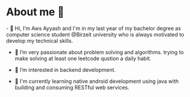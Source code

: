 <H1>About me 📌</H1>
- 👋 Hi, I’m Aws Ayyash and I'm in my last year of my bachelor degree as computer science student @Birzeit university who is always motivated to develop my technical skills.

- 👀 I’m very passionate about problem solving and algorithms. trying to make solving at least one leetcode qustion a daily habit.

- 👀 I’m interested in backend development.

- 💁‍ I'm currently learning native android development using java with building and consuming RESTful web services.


<!---
AwsAyyash/AwsAyyash is a ✨ special ✨ repository because its `README.md` (this file) appears on your GitHub profile.
You can click the Preview link to take a look at your changes.
--->
